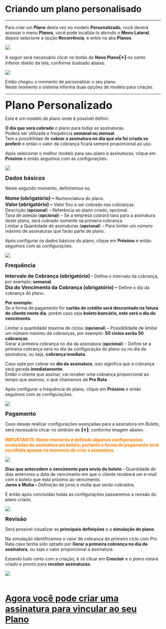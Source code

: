 # Criando um plano personalisado
<hr>

Para criar um <b>Plano</b> desta vez no modelo <b>Personalizado</b>, você deverá acessar o menu <b>Planos</b>, você pode localiza-lo abrindo o <b>Menu Lateral</b>, depois selecione a opção <b>Recorrência</b>, e entre na aba <b>Planos</b>.

<img src="../imagens/PlanoCriar01.png" style="display:block; margin-left:auto; margin-right:auto">

A seguir será necessário clicar no botão de <b>Novo Plano</b><b style="font-size: 17px;">(+)</b> no canto inferior direito da tela, conforme ilustrado abaixo.

<img src="../imagens/PlanoCriar02.png" style="display:block; margin-left:auto; margin-right:auto">

Então chegou o momento de personalizar o seu plano.<br>
Neste momento o sistema informa duas opções de modelo para criação.

<hr>
<b style="font-size: 35px;">Plano Personalizado</b>

Este é um modelo de plano onde é possível definir:

<b>O dia que será cobrado</b> o plano para todas as assinaturas.<br>
Poderá ser utilizada a frequência <b>semanal ou mensal</b>.<br>
Tem a possibilidae de <b>cobrar a assinatura no dia que ela foi criada se preferir</b> e então o valor da cobrança ficará sempre proporcional ao uso.

Após selecionar o melhor modelo para seu plano e assinaturas, clique em <b>Próximo</b> e então seguimos com as configurações.

<img src="../imagens/PlanoPerso01.png" style="display:block; margin-left:auto; margin-right:auto">

<b style="font-size: 18px;">Dados básicos</b>

Neste segundo momento, definiremos os:

<b style="font-size: 16px;">Nome (obrigatório) –</b> Nomenclatura do plano.<br>
<b style="font-size: 16px;">Valor (obrigatório) –</b> Valor fixo a ser cobrado nas cobranças.<br>
Descrição (<b>opcional</b>) – Referência ao plano criado, opcional.<br>
Taxa de adesão (<b>opcional</b>) – Se a empresa cobrará taxa para a assinatura deste plano, será cobrado somente na primeira cobrança.<br>
Limitar a Quantidade de assinaturas (<b>opcional</b>) – Para limitar um número máximo de assinaturas que farão parte de plano.<br>

Após configurar os dados básicos do plano, clique em <b>Próximo</b> e então seguimos com as configurações.

<img src="../imagens/PlanoPerso02.png" style="display:block; margin-left:auto; margin-right:auto">

<b style="font-size: 18px;">Frequência</b>

<b style="font-size: 16px;">Intervalo de Cobrança (obrigatório) -</b> Define o intervalo da cobrança, por exemplo: <b>semanal</b>.<br>
<b style="font-size: 16px;">Dia do Vencimento da Cobrança (obrigatório) –</b> Define o dia da cobrança do plano.

<b>Por exemplo:</b><br>
Se a forma de pagamento for <b>cartão de crédito será descontado na fatura do cliente neste dia</b>, porém caso seja <b>boleto bancário, este será o dia do vencimento</b>.

Limitar a quantidade máxima de ciclos (<b>opcional</b>) – Possibilidade de limitar um número máximo de cobranças, por exemplo: <b>50 ciclos serão 50 cobranças</b>.<br>
Gerar a primeira cobrança no dia da assinatura (<b>opcional</b>) – Define se a primeira cobrança será no dia da configuração do plano ou no dia da assinatura, ou seja, <b>cobrança imediata</b>.

Caso opte por cobrar no <b>dia da assinatura</b>, isso significa que a cobrança será gerada <b>imediatamente</b>.<br> 
Então o cliente que assinar, vai receber uma cobrança proporcional ao tempo que assinou, o que chamamos de <b>Pro Rata</b>.

Após configurar a frequência do plano, clique em <b>Próximo</b> e então seguimos com as configurações.

<img src="../imagens/PlanoPerso03.png" style="display:block; margin-left:auto; margin-right:auto">

<b style="font-size: 18px;">Pagamento</b>

Caso deseje realizar configurações avançadas para a assinatura em Boleto, será necessário clicar no símbolo de <b style="font-size: 17px;">(+)</b>, conforme imagem abaixo.

<b style="color: #FF7F00;">IMPORTANTE: Neste momento é definido algumas configurações avançadas da assinatura em boleto, portanto a forma de pagamento será escolhida apenas no momento de criar a assinatura.</b>

<img src="../imagens/PlanoPerso04.png" style="display:block; margin-left:auto; margin-right:auto">

<b>Dias que antecedem o vencimento para envio do boleto -</b> Quantidade de dias anteriores a data de vencimento em que o cliente receberá um e-mail com o boleto que está próximo ao vencimento.<br>
<b>Juros e Multa –</b> Definição de juros e multa que serão cobrados.

E então após concluídas todas as configurações passaremos a revisão do plano criado.

<img src="../imagens/PlanoPerso05.png" style="display:block; margin-left:auto; margin-right:auto">

<b style="font-size: 18px;">Revisão</b>

Será possível visualizar as <b>principais definições</b> e a <b>simulação do plano</b>.

Na simulação identificamos o valor de cobrança do primeiro ciclo com Pro Rata caso tenha sido optado por <b>Gerar a primeira cobrança no dia da assinatura</b>, ou seja o valor proporcional a assinatura.

Estando tudo certo com a criação, é só clicar em <b>Concluir</b> e o plano estará criado e pronto para <b>receber assinaturas</b>.

<img src="../imagens/PlanoPerso06.png" style="display:block; margin-left:auto; margin-right:auto"><br>


# [Agora você pode criar uma assinatura para vincular ao seu Plano](CentralDeAjuda/pages/NovaAssinatura)

<my-footer></my-footer>
